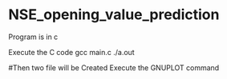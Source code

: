 # NSE_opening_value_prediction
Program is in c

Execute the C code 
 gcc main.c
 ./a.out
 
 #Then two file will be Created
    Execute the GNUPLOT command
